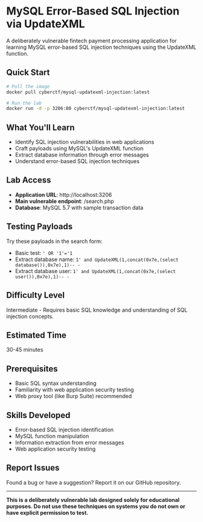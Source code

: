 # MySQL Error-Based SQL Injection via UpdateXML

A deliberately vulnerable fintech payment processing application for learning MySQL error-based SQL injection techniques using the UpdateXML function.

## Quick Start

```bash
# Pull the image
docker pull cyberctf/mysql-updatexml-injection:latest

# Run the lab
docker run -d -p 3206:80 cyberctf/mysql-updatexml-injection:latest
```

## What You'll Learn

- Identify SQL injection vulnerabilities in web applications
- Craft payloads using MySQL's UpdateXML function
- Extract database information through error messages
- Understand error-based SQL injection techniques

## Lab Access

- **Application URL**: http://localhost:3206
- **Main vulnerable endpoint**: /search.php
- **Database**: MySQL 5.7 with sample transaction data

## Testing Payloads

Try these payloads in the search form:

- Basic test: `' OR '1'='1`
- Extract database name: `1' and UpdateXML(1,concat(0x7e,(select database()),0x7e),1)-- -`
- Extract database user: `1' and UpdateXML(1,concat(0x7e,(select user()),0x7e),1)-- -`

## Difficulty Level

Intermediate - Requires basic SQL knowledge and understanding of SQL injection concepts.

## Estimated Time

30-45 minutes

## Prerequisites

- Basic SQL syntax understanding
- Familiarity with web application security testing
- Web proxy tool (like Burp Suite) recommended

## Skills Developed

- Error-based SQL injection identification
- MySQL function manipulation
- Information extraction from error messages
- Web application security testing

## Report Issues

Found a bug or have a suggestion? Report it on our GitHub repository.

---

**This is a deliberately vulnerable lab designed solely for educational purposes. Do not use these techniques on systems you do not own or have explicit permission to test.** 